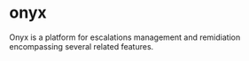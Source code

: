 # onyx
Onyx is a platform for escalations management and remidiation encompassing several related features.
